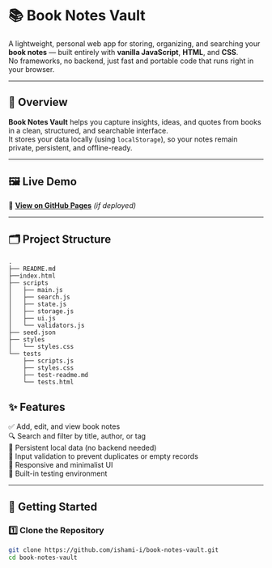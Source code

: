 # 📚 Book Notes Vault

A lightweight, personal web app for storing, organizing, and searching your **book notes** — built entirely with **vanilla JavaScript**, **HTML**, and **CSS**.  
No frameworks, no backend, just fast and portable code that runs right in your browser.

---

## 🧭 Overview

**Book Notes Vault** helps you capture insights, ideas, and quotes from books in a clean, structured, and searchable interface.  
It stores your data locally (using `localStorage`), so your notes remain private, persistent, and offline-ready.

---

## 🖼️ Live Demo

🚀 [**View on GitHub Pages**](https://ishami-i.github.io/book-notes-vault/) *(if deployed)*

---

## 🗂️ Project Structure
```
.
├── README.md
├──index.html
├── scripts
│   ├── main.js
│   ├── search.js
│   ├── state.js
│   ├── storage.js
│   ├── ui.js
│   └── validators.js
├── seed.json
├── styles
│   └── styles.css
└── tests
    ├── scripts.js
    ├── styles.css
    ├── test-readme.md
    └── tests.html
```


## ✨ Features

✅ Add, edit, and view book notes  
🔍 Search and filter by title, author, or tag  
💾 Persistent local data (no backend needed)  
🧠 Input validation to prevent duplicates or empty records  
📱 Responsive and minimalist UI  
🧪 Built-in testing environment  

---

## 🚀 Getting Started

### 1️⃣ Clone the Repository

```bash
git clone https://github.com/ishami-i/book-notes-vault.git
cd book-notes-vault
